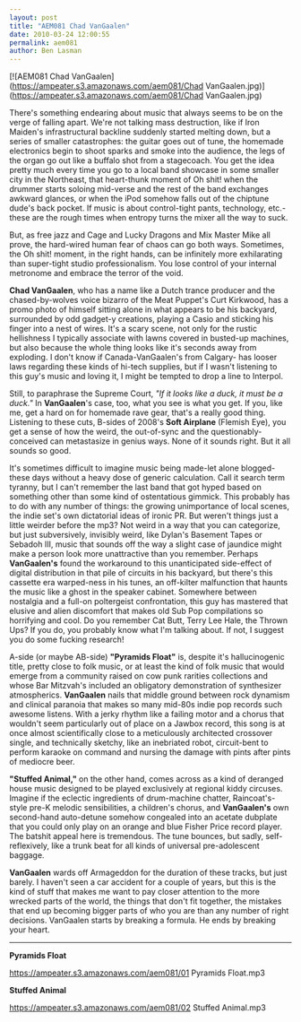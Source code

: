 ```yaml
---
layout: post
title: "AEM081 Chad VanGaalen"
date: 2010-03-24 12:00:55
permalink: aem081
author: Ben Lasman
---
```

[![AEM081 Chad VanGaalen](https://ampeater.s3.amazonaws.com/aem081/Chad VanGaalen.jpg)](https://ampeater.s3.amazonaws.com/aem081/Chad VanGaalen.jpg)

There's something endearing about music that always seems to be on the verge of falling apart. We're not talking mass destruction, like if Iron Maiden's infrastructural backline suddenly started melting down, but a series of smaller catastrophes: the guitar goes out of tune, the homemade electronics begin to shoot sparks and smoke into the audience, the legs of the organ go out like a buffalo shot from a stagecoach. You get the idea pretty much every time you go to a local band showcase in some smaller city in the Northeast, that heart-thunk moment of Oh shit! when the drummer starts soloing mid-verse and the rest of the band exchanges awkward glances, or when the iPod somehow falls out of the chiptune dude's back pocket. If music is about control-tight pants, technology, etc.-these are the rough times when entropy turns the mixer all the way to suck.

<!-- more -->

But, as free jazz and Cage and Lucky Dragons and Mix Master Mike all prove, the hard-wired human fear of chaos can go both ways. Sometimes, the Oh shit! moment, in the right hands, can be infinitely more exhilarating than super-tight studio professionalism. You lose control of your internal metronome and embrace the terror of the void.

**Chad VanGaalen**, who has a name like a Dutch trance producer and the chased-by-wolves voice bizarro of the Meat Puppet's Curt Kirkwood, has a promo photo of himself sitting alone in what appears to be his backyard, surrounded by odd gadget-y creations, playing a Casio and sticking his finger into a nest of wires. It's a scary scene, not only for the rustic hellishness I typically associate with lawns covered in busted-up machines, but also because the whole thing looks like it's seconds away from exploding. I don't know if Canada-VanGaalen's from Calgary- has looser laws regarding these kinds of hi-tech supplies, but if I wasn't listening to this guy's music and loving it, I might be tempted to drop a line to Interpol.

Still, to paraphrase the Supreme Court, _"If it looks like a duck, it must be a duck."_ In **VanGaalen**'s case, too, what you see is what you get. If you, like me, get a hard on for homemade rave gear, that's a really good thing. Listening to these cuts, B-sides of 2008's **Soft Airplane** (Flemish Eye), you get a sense of how the weird, the out-of-sync and the questionably-conceived can metastasize in genius ways. None of it sounds right. But it all sounds so good.

It's sometimes difficult to imagine music being made-let alone blogged-these days without a heavy dose of generic calculation. Call it search term tyranny, but I can't remember the last band that got hyped based on something other than some kind of ostentatious gimmick. This probably has to do with any number of things: the growing unimportance of local scenes, the indie set's own dictatorial ideas of ironic PR. But weren't things just a little weirder before the mp3? Not weird in a way that you can categorize, but just subversively, invisibly weird, like Dylan's Basement Tapes or Sebadoh III, music that sounds off the way a slight case of jaundice might make a person look more unattractive than you remember. Perhaps **VanGaalen's** found the workaround to this unanticipated side-effect of digital distribution in that pile of circuits in his backyard, but there's this cassette era warped-ness in his tunes, an off-kilter malfunction that haunts the music like a ghost in the speaker cabinet. Somewhere between nostalgia and a full-on poltergeist confrontation, this guy has mastered that elusive and alien discomfort that makes old Sub Pop compilations so horrifying and cool. Do you remember Cat Butt, Terry Lee Hale, the Thrown Ups? If you do, you probably know what I'm talking about. If not, I suggest you do some fucking research!

A-side (or maybe AB-side) **"Pyramids Float"** is, despite it's hallucinogenic title, pretty close to folk music, or at least the kind of folk music that would emerge from a community raised on cow punk rarities collections and whose Bar Mitzvah's included an obligatory demonstration of synthesizer atmospherics. **VanGaalen** nails that middle ground between rock dynamism and clinical paranoia that makes so many mid-80s indie pop records such awesome listens. With a jerky rhythm like a failing motor and a chorus that wouldn't seem particularly out of place on a Jawbox record, this song is at once almost scientifically close to a meticulously architected crossover single, and technically sketchy, like an inebriated robot, circuit-bent to perform karaoke on command and nursing the damage with pints after pints of mediocre beer.

**"Stuffed Animal,"** on the other hand, comes across as a kind of deranged house music designed to be played exclusively at regional kiddy circuses. Imagine if the eclectic ingredients of drum-machine chatter, Raincoat's-style pre-K melodic sensibilities, a children's chorus, and **VanGaalen's** own second-hand auto-detune somehow congealed into an acetate dubplate that you could only play on an orange and blue Fisher Price record player. The batshit appeal here is tremendous. The tune bounces, but sadly, self-reflexively, like a trunk beat for all kinds of universal pre-adolescent baggage.

**VanGaalen** wards off Armageddon for the duration of these tracks, but just barely. I haven't seen a car accident for a couple of years, but this is the kind of stuff that makes me want to pay closer attention to the more wrecked parts of the world, the things that don't fit together, the mistakes that end up becoming bigger parts of who you are than any number of right decisions. VanGaalen starts by breaking a formula. He ends by breaking your heart.

---

**Pyramids Float**

https://ampeater.s3.amazonaws.com/aem081/01 Pyramids Float.mp3

**Stuffed Animal**

https://ampeater.s3.amazonaws.com/aem081/02 Stuffed Animal.mp3

